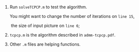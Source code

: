 1. Run `solveTCPCP.m` to test the algorithm.

   You might want to change the number of iterations on `line 15`,

   ​						the size of input picture on `line 6`;

2. `tcpcp.m` is the algorithm described in `admm-tcpcp.pdf`.

3. Other `.m` files are helping functions.